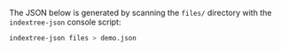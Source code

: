 The JSON below is generated by scanning the `files/` directory with
the `indextree-json` console script:

```bash
indextree-json files > demo.json
```

<div id="indextree-root" data-src="/examples/indextree/demo.json"></div>
<script type="module" src="/examples/indextree/indextree.js" defer></script>
